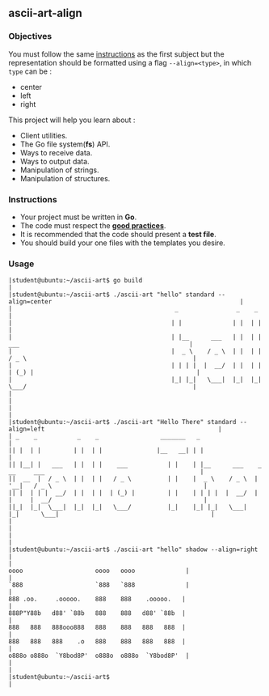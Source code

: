 ## ascii-art-align

### Objectives

You must follow the same [instructions](https://github.com/01-edu/public/ascii-art.en.md) as the first subject but the representation should be formatted using a flag `--align=<type>`, in which `type` can be :

- center
- left
- right

This project will help you learn about :

- Client utilities.
- The Go file system(**fs**) API.
- Ways to receive data.
- Ways to output data.
- Manipulation of strings.
- Manipulation of structures.

### Instructions

- Your project must be written in **Go**.
- The code must respect the [**good practices**](https://github.com/01-edu/public/good-practices.en.md).
- It is recommended that the code should present a **test file**.
- You should build your one files with the templates you desire.

### Usage

```console
|student@ubuntu:~/ascii-art$ go build                                                                                       |
|student@ubuntu:~/ascii-art$ ./ascii-art "hello" standard --align=center                                                    |
|                                             _                _    _                                                       |
|                                            | |              | |  | |                                                      |
|                                            | |__      ___   | |  | |    ___                                               |
|                                            |  _ \    / _ \  | |  | |   / _ \                                              |
|                                            | | | |  |  __/  | |  | |  | (_) |                                             |
|                                            |_| |_|   \___|  |_|  |_|   \___/                                              |
|                                                                                                                           |
|                                                                                                                           |
|student@ubuntu:~/ascii-art$ ./ascii-art "Hello There" standard --align=left                                                |
| _    _           _    _                 _______   _                                                                       |
|| |  | |         | |  | |               |__   __| | |                                                                      |
|| |__| |   ___   | |  | |    ___           | |    | |__      ___    _ __     ___                                           |
||  __  |  / _ \  | |  | |   / _ \          | |    |  _ \    / _ \  | '__|   / _ \                                          |
|| |  | | |  __/  | |  | |  | (_) |         | |    | | | |  |  __/  | |     |  __/                                          |
||_|  |_|  \___|  |_|  |_|   \___/          |_|    |_| |_|   \___|  |_|      \___|                                          |
|                                                                                                                           |
|                                                                                                                           |
|student@ubuntu:~/ascii-art$ ./ascii-art "hello" shadow --align=right                                                       |
|                                                                          oooo                    oooo   oooo              |
|                                                                          `888                    `888   `888              |
|                                                                           888 .oo.     .ooooo.    888    888    .ooooo.   |
|                                                                           888P"Y88b   d88' `88b   888    888   d88' `88b  |
|                                                                           888   888   888ooo888   888    888   888   888  |
|                                                                           888   888   888    .o   888    888   888   888  |
|                                                                          o888o o888o  `Y8bod8P'  o888o  o888o  `Y8bod8P'  |
|                                                                                                                           |
|student@ubuntu:~/ascii-art$                                                                                                |
```
